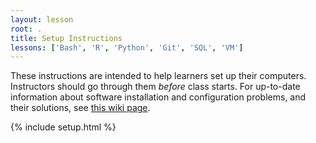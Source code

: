 ```yaml
---
layout: lesson
root: .
title: Setup Instructions
lessons: ['Bash', 'R', 'Python', 'Git', 'SQL', 'VM']
---
```

These instructions are intended to help learners set up their computers.
Instructors should go through them *before* class starts.
For up-to-date information about software installation and configuration problems,
and their solutions,
see [this wiki page](https://github.com/swcarpentry/bc/wiki/Configuration-Problems-and-Solutions).

{% include setup.html %}
